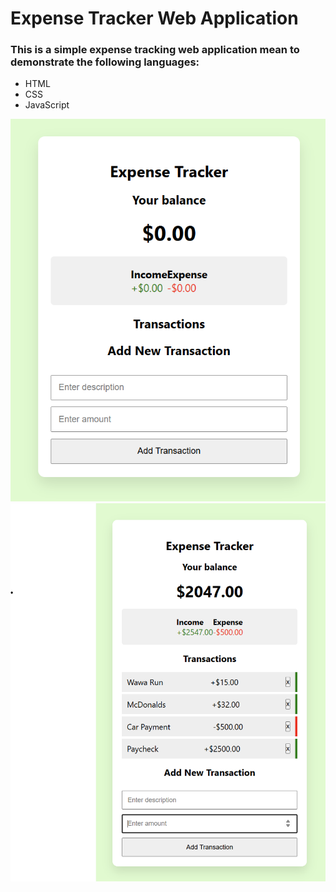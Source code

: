 # Expense Tracker Web Application

### This is a simple expense tracking web application mean to demonstrate the following languages:

- HTML
- CSS
- JavaScript

![Screenshot](screenshot-1.png) 
![Screenshot](screenshot-2.png)

